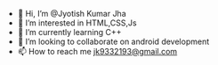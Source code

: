 - 👋 Hi, I’m @Jyotish Kumar Jha
- 👀 I’m interested in HTML,CSS,Js
- 🌱 I’m currently learning C++
- 💞️ I’m looking to collaborate on android development 
- 📫 How to reach me jk9332193@gmail.com

<!---
Jyotish5660/Jyotish5660 is a ✨ special ✨ repository because its `README.md` (this file) appears on your GitHub profile.
You can click the Preview link to take a look at your changes.
--->
